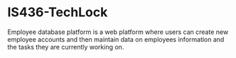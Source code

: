 # IS436-TechLock

Employee database platform is a web platform where users can create new employee accounts and then maintain data on employees information and the tasks they are currently working on.
